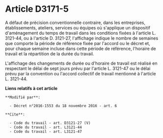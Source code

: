 # Article D3171-5

A défaut de précision conventionnelle contraire, dans les entreprises, établissements, ateliers, services ou équipes où
s'applique un dispositif d'aménagement du temps de travail dans les conditions fixées à l'article L. 3121-44, ou à l'article
D. 3121-27, l'affichage indique le nombre de semaines que comporte la période de référence fixée par l'accord ou le décret
et, pour chaque semaine incluse dans cette période de référence, l'horaire de travail et la répartition de la durée du
travail. 

L'affichage des changements de durée ou d'horaire de travail est réalisé en respectant le délai de sept jours prévu par
l'article L. 3121-47 ou le délai prévu par la convention ou l'accord collectif de travail mentionné à l'article L. 3121-44.

**Liens relatifs à cet article**

	**Modifié par**:

	  - Décret n°2016-1553 du 18 novembre 2016 - art. 6

	**Cite**:

	  - Code du travail - art. D3121-27 (V)
	  - Code du travail - art. L3121-44
	  - Code du travail - art. L3121-47
